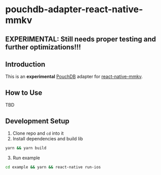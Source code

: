 # pouchdb-adapter-react-native-mmkv

## **EXPERIMENTAL: Still needs proper testing and further optimizations!!!**

## Introduction

This is an **experimental** [PouchDB](https://github.com/pouchdb/pouchdb) adapter for [react-native-mmkv](https://github.com/mrousavy/react-native-mmkv).

## How to Use

TBD

## Development Setup

1. Clone repo and `cd` into it
2. Install dependencies and build lib

```bash
yarn && yarn build
```

3. Run example

```bash
cd example && yarn && react-native run-ios
```
